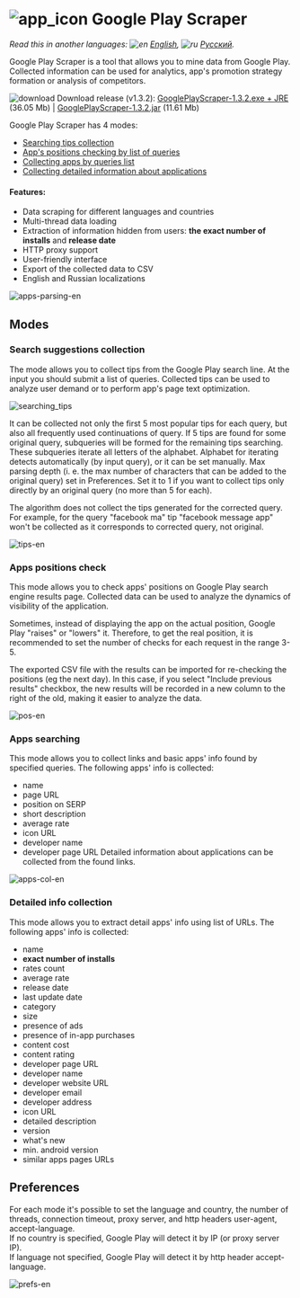 # ![app_icon](https://user-images.githubusercontent.com/49783652/69971722-6c227600-1531-11ea-87f2-d51bd7b00379.png) Google Play Scraper

*Read this in another languages: ![en](https://user-images.githubusercontent.com/49783652/69971412-e56d9900-1530-11ea-8516-f9f1f6219147.png) 
[English](https://github.com/konovalov-maksim/play_market_parser/blob/master/README.md), 
![ru](https://user-images.githubusercontent.com/49783652/69971413-e56d9900-1530-11ea-8937-a7989b8d727d.png) 
[Русский](https://github.com/konovalov-maksim/play_market_parser/blob/master/README.ru.md).*

Google Play Scraper is a tool that allows you to mine data from Google Play. 
Collected information can be used for analytics, app's promotion strategy formation or analysis of competitors.

![download](https://user-images.githubusercontent.com/49783652/70123296-6b99f480-1683-11ea-8f71-ac9d1e14fd54.png) Download release (v1.3.2): 
[GooglePlayScraper-1.3.2.exe + JRE](https://github.com/konovalov-maksim/play_market_parser/releases/download/1.3.2/GooglePlayScraper-1.3.2.zip) (36.05 Mb) | 
[GooglePlayScraper-1.3.2.jar](https://github.com/konovalov-maksim/play_market_parser/releases/download/1.3.2/GooglePlayScraper-1.3.2.jar) (11.61 Mb)

Google Play Scraper has 4 modes:
- [Searching tips collection](#search-suggestions-collection)
- [App's positions checking by list of queries](#apps-positions-check)
- [Collecting apps by queries list](#apps-collection)
- [Collecting detailed information about applications](#detailed-info-collection)

#### Features:
- Data scraping for different languages ​​and countries
- Multi-thread data loading
- Extraction of information hidden from users: **the exact number of installs** and **release date**
- HTTP proxy support
- User-friendly interface
- Export of the collected data to CSV
- English and Russian localizations

![apps-parsing-en](https://user-images.githubusercontent.com/49783652/69831631-506e5580-123b-11ea-9138-de99b59d4c3d.png)

## Modes

### Search suggestions collection
The mode allows you to collect tips from the Google Play search line. At the input you should submit a list of queries. 
Collected tips can be used to analyze user demand or to perform app's page text optimization.

![searching_tips](https://user-images.githubusercontent.com/49783652/69968618-d46e5900-152b-11ea-83ce-c4adf0cf80b9.png)

It can be collected not only the first 5 most popular tips for each query, but also all frequently used continuations of query. 
If 5 tips are found for some original query, subqueries will be formed for the remaining tips searching. 
These subqueries iterate all letters of the alphabet. Alphabet for iterating detects automatically (by input query), or it can be set manually. 
Max parsing depth (i. e. the max number of characters that can be added to the original query) set in Preferences. 
Set it to 1 if you want to collect tips only directly by an original query (no more than 5 for each).

The algorithm does not collect the tips generated for the corrected query. 
For example, for the query "facebook ma" tip "facebook message app" won't be collected as it corresponds to corrected query, not original.

![tips-en](https://user-images.githubusercontent.com/49783652/69831637-5106ec00-123b-11ea-8842-ce593f956803.png)

### Apps positions check
This mode allows you to check apps' positions on Google Play search engine results page. 
Collected data can be used to analyze the dynamics of visibility of the application.

Sometimes, instead of displaying the app on the actual position, Google Play "raises" or "lowers" it. 
Therefore, to get the real position, it is recommended to set the number of checks for each request in the range 3-5.

The exported CSV file with the results can be imported for re-checking the positions (eg the next day). 
In this case, if you select "Include previous results" checkbox, 
the new results will be recorded in a new column to the right of the old, making it easier to analyze the data.

![pos-en](https://user-images.githubusercontent.com/49783652/69831633-5106ec00-123b-11ea-8da8-0d7e217a4bb6.png)


### Apps searching
This mode allows you to collect links and basic apps' info found by specified queries. The following apps' info is collected:
- name
- page URL 
- position on SERP
- short description
- average rate
- icon URL
- developer name
- developer page URL
Detailed information about applications can be collected from the found links.

![apps-col-en](https://user-images.githubusercontent.com/49783652/69831629-506e5580-123b-11ea-9385-21778201892d.png)

### Detailed info collection
This mode allows you to extract detail apps' info using list of URLs.
The following apps' info is collected:
- name
- **exact number of installs**
- rates count
- average rate
- release date
- last update date
- category
- size
- presence of ads
- presence of in-app purchases
- content cost
- content rating
- developer page URL
- developer name
- developer website URL
- developer email 
- developer address
- icon URL
- detailed description
- version
- what's new
- min. android version
- similar apps pages URLs

## Preferences
For each mode it's possible to set the language and country, the number of threads, connection timeout, proxy server, and http headers user-agent, 
accept-language.  
If no country is specified, Google Play will detect it by IP (or proxy server IP).  
If language not specified, Google Play will detect it by http header accept-language.  

![prefs-en](https://user-images.githubusercontent.com/49783652/69831635-5106ec00-123b-11ea-84fe-1ef2e501248f.png)